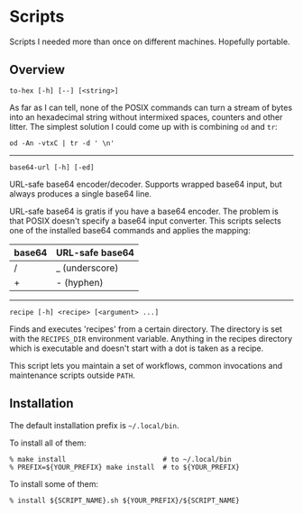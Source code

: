 Scripts
=======

Scripts I needed more than once on different machines.
Hopefully portable.

Overview
--------

    to-hex [-h] [--] [<string>]

As far as I can tell, none of the POSIX commands can turn a stream of
bytes into an hexadecimal string without intermixed spaces, counters
and other litter.
The simplest solution I could come up with is combining `od` and `tr`:

    od -An -vtxC | tr -d ' \n'

------------------------------------------------------------------------

    base64-url [-h] [-ed]

URL-safe base64 encoder/decoder. Supports wrapped base64 input,
but always produces a single base64 line.

URL-safe base64 is gratis if you have a base64 encoder.
The problem is that POSIX doesn't specify a base64 input converter.
This scripts selects one of the installed base64 commands and applies
the mapping:

  | base64 | URL-safe base64 |
  |--------|-----------------|
  | /      | _ (underscore)  |
  | +      | - (hyphen)      |

------------------------------------------------------------------------

    recipe [-h] <recipe> [<argument> ...]

Finds and executes 'recipes' from a certain directory. The directory
is set with the `RECIPES_DIR` environment variable. Anything in the
recipes directory which is executable and doesn't start with a dot
is taken as a recipe.

This script lets you maintain a set of workflows, common invocations
and maintenance scripts outside `PATH`.

Installation
------------

The default installation prefix is `~/.local/bin`.

To install all of them:

    % make install                        # to ~/.local/bin
    % PREFIX=${YOUR_PREFIX} make install  # to ${YOUR_PREFIX}

To install some of them:

    % install ${SCRIPT_NAME}.sh ${YOUR_PREFIX}/${SCRIPT_NAME}
